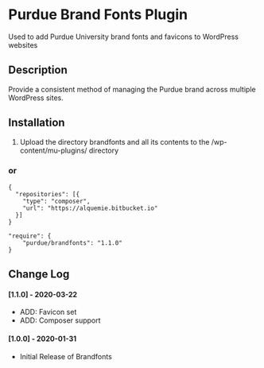 # Purdue Brand Fonts Plugin

Used to add Purdue University brand fonts and favicons to WordPress websites

## Description

Provide a consistent method of managing the Purdue brand across multiple WordPress sites.

## Installation

1. Upload the directory brandfonts and all its contents to the /wp-content/mu-plugins/ directory

### or 

```
{
  "repositories": [{
    "type": "composer",
    "url": "https://alquemie.bitbucket.io"
  }]
}

"require": {
    "purdue/brandfonts": "1.1.0"
}
```

## Change Log
#### [1.1.0] - 2020-03-22
- ADD: Favicon set
- ADD: Composer support

#### [1.0.0] - 2020-01-31
- Initial Release of Brandfonts
